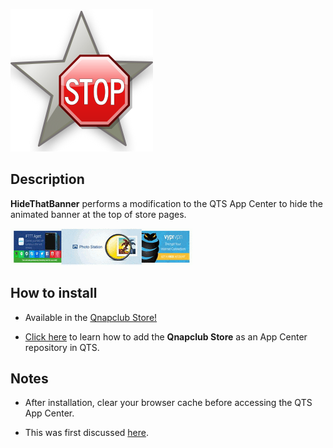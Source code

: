 ![icon](images/hidethatbanner.png)

## Description

**HideThatBanner** performs a modification to the QTS App Center to hide the animated banner at the top of store pages.


![banner animation](images/banner.ani.gif)


## How to install

- Available in the [Qnapclub Store!](https://qnapclub.eu/en/qpkg/560)

- [Click here](https://qnapclub.eu/en/howto/1) to learn how to add the **Qnapclub Store** as an App Center repository in QTS.


## Notes

- After installation, clear your browser cache before accessing the QTS App Center.

- This was first discussed [here](https://forum.qnap.com/viewtopic.php?f=11&t=139526).
